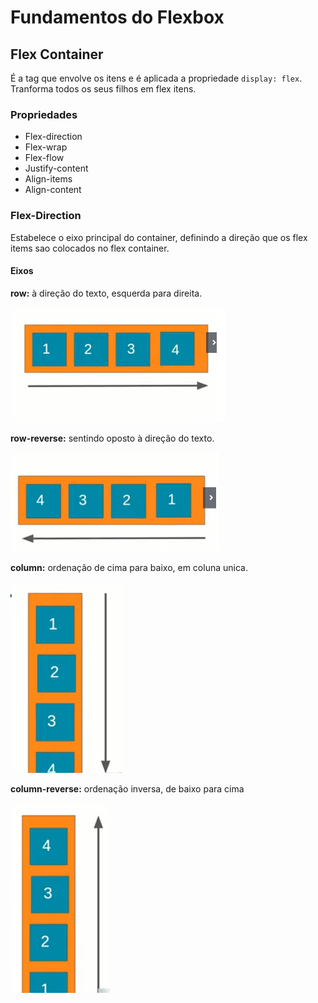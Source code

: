 # Fundamentos do Flexbox


## Flex Container

É a tag que envolve os itens e é aplicada a propriedade `display: flex`. Tranforma todos os seus filhos em flex itens.

### Propriedades

* Flex-direction
* Flex-wrap
* Flex-flow
* Justify-content
* Align-items
* Align-content


### Flex-Direction

Estabelece o eixo principal do container, definindo a direção que os flex items sao colocados no flex container.

#### Eixos

**row:** à direção do texto, esquerda para direita.

![flex-direction-row](/img/flex-direction-row.png)

**row-reverse:** sentindo oposto à direção do texto.

![flex-direction-row-reverse](/img/flex-direction-row-reverse.png)

**column:** ordenação de cima para baixo, em coluna unica.

![flex-direction-column](/img/flex-direction-column.png)

**column-reverse:** ordenação inversa, de baixo para cima

![flex-direction-column-reverse](/img/flex-direction-column-reverse.png)

